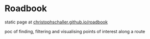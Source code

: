 # Roadbook
static page at [christophschaller.github.io/roadbook](https://christophschaller.github.io/roadbook/)

poc of finding, filtering and visualising points of interest along a route
